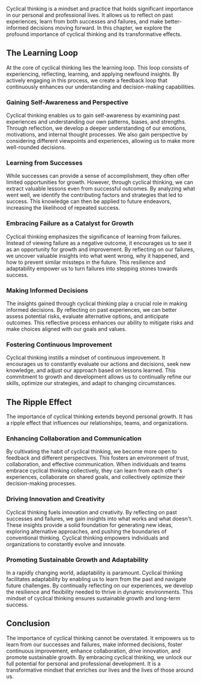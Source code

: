 
Cyclical thinking is a mindset and practice that holds significant importance in our personal and professional lives. It allows us to reflect on past experiences, learn from both successes and failures, and make better-informed decisions moving forward. In this chapter, we explore the profound importance of cyclical thinking and its transformative effects.

The Learning Loop
-----------------

At the core of cyclical thinking lies the learning loop. This loop consists of experiencing, reflecting, learning, and applying newfound insights. By actively engaging in this process, we create a feedback loop that continuously enhances our understanding and decision-making capabilities.

### Gaining Self-Awareness and Perspective

Cyclical thinking enables us to gain self-awareness by examining past experiences and understanding our own patterns, biases, and strengths. Through reflection, we develop a deeper understanding of our emotions, motivations, and internal thought processes. We also gain perspective by considering different viewpoints and experiences, allowing us to make more well-rounded decisions.

### Learning from Successes

While successes can provide a sense of accomplishment, they often offer limited opportunities for growth. However, through cyclical thinking, we can extract valuable lessons even from successful outcomes. By analyzing what went well, we identify the contributing factors and strategies that led to success. This knowledge can then be applied to future endeavors, increasing the likelihood of repeated success.

### Embracing Failure as a Catalyst for Growth

Cyclical thinking emphasizes the significance of learning from failures. Instead of viewing failure as a negative outcome, it encourages us to see it as an opportunity for growth and improvement. By reflecting on our failures, we uncover valuable insights into what went wrong, why it happened, and how to prevent similar missteps in the future. This resilience and adaptability empower us to turn failures into stepping stones towards success.

### Making Informed Decisions

The insights gained through cyclical thinking play a crucial role in making informed decisions. By reflecting on past experiences, we can better assess potential risks, evaluate alternative options, and anticipate outcomes. This reflective process enhances our ability to mitigate risks and make choices aligned with our goals and values.

### Fostering Continuous Improvement

Cyclical thinking instills a mindset of continuous improvement. It encourages us to constantly evaluate our actions and decisions, seek new knowledge, and adjust our approach based on lessons learned. This commitment to growth and development allows us to continually refine our skills, optimize our strategies, and adapt to changing circumstances.

The Ripple Effect
-----------------

The importance of cyclical thinking extends beyond personal growth. It has a ripple effect that influences our relationships, teams, and organizations.

### Enhancing Collaboration and Communication

By cultivating the habit of cyclical thinking, we become more open to feedback and different perspectives. This fosters an environment of trust, collaboration, and effective communication. When individuals and teams embrace cyclical thinking collectively, they can learn from each other's experiences, collaborate on shared goals, and collectively optimize their decision-making processes.

### Driving Innovation and Creativity

Cyclical thinking fuels innovation and creativity. By reflecting on past successes and failures, we gain insights into what works and what doesn't. These insights provide a solid foundation for generating new ideas, exploring alternative approaches, and pushing the boundaries of conventional thinking. Cyclical thinking empowers individuals and organizations to constantly evolve and innovate.

### Promoting Sustainable Growth and Adaptability

In a rapidly changing world, adaptability is paramount. Cyclical thinking facilitates adaptability by enabling us to learn from the past and navigate future challenges. By continually reflecting on our experiences, we develop the resilience and flexibility needed to thrive in dynamic environments. This mindset of cyclical thinking ensures sustainable growth and long-term success.

Conclusion
----------

The importance of cyclical thinking cannot be overstated. It empowers us to learn from our successes and failures, make informed decisions, foster continuous improvement, enhance collaboration, drive innovation, and promote sustainable growth. By embracing cyclical thinking, we unlock our full potential for personal and professional development. It is a transformative mindset that enriches our lives and the lives of those around us.
